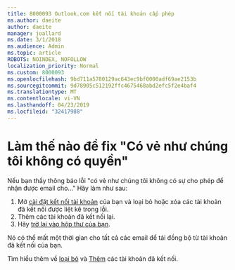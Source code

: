 ```yaml
---
title: 8000093 Outlook.com kết nối tài khoản cấp phép
ms.author: daeite
author: daeite
manager: joallard
ms.date: 3/1/2018
ms.audience: Admin
ms.topic: article
ROBOTS: NOINDEX, NOFOLLOW
localization_priority: Normal
ms.custom: 8000093
ms.openlocfilehash: 9bd711a5780129ac643ec9bf0000adf69ae2153b
ms.sourcegitcommit: 9d78905c512192ffc4675468abd2efc5f2e4baf4
ms.translationtype: MT
ms.contentlocale: vi-VN
ms.lasthandoff: 04/23/2019
ms.locfileid: "32417988"
---
```

# <a name="how-to-fix-it-looks-like-we-dont-have-permission"></a>Làm thế nào để fix "Có vẻ như chúng tôi không có quyền"

Nếu bạn thấy thông báo lỗi "có vẻ như chúng tôi không có sự cho phép để nhận được email cho..." Hãy làm như sau:

1. Mở [cài đặt kết nối tài khoản](https://outlook.live.com/mail/options/mail/accounts) của bạn và loại bỏ hoặc xóa các tài khoản đã kết nối được liệt kê trong lỗi. 
2. Thêm các tài khoản đã kết nối lại.
3. Hãy [trở lại vào hộp thư của bạn](https://outlook.live.com/mail/inbox).

Nó có thể mất một thời gian cho tất cả các email để tái đồng bộ từ tài khoản đã kết nối của bạn.

Tìm hiểu thêm về [loại bỏ](https://support.office.com/article/0b9a6b95-ff1b-46c1-bf60-d6b3b82c5ac8) và [Thêm](https://support.office.com/article/c5224df4-5885-4e79-91ba-523aa743f0ba) các tài khoản đã kết nối.